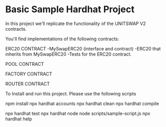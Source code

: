 # Basic Sample Hardhat Project
In this project we'll replicate the functionality of the UNITSWAP V2 contracts. 

You'll find implementations of the following contracts:

ERC20 CONTRACT
    -MySwapERC20 (interface and contract)
    -ERC20 that inherits from MySwapERC20
    -Tests for the ERC20 contract. 


POOL CONTRACT

FACTORY CONTRACT

ROUTER CONTRACT



To  Install and run this project. Please use the following scripts

npm install
npx hardhat accounts
npx hardhat clean
npx hardhat compile

npx hardhat test
npx hardhat node
node scripts/sample-script.js
npx hardhat help
```

